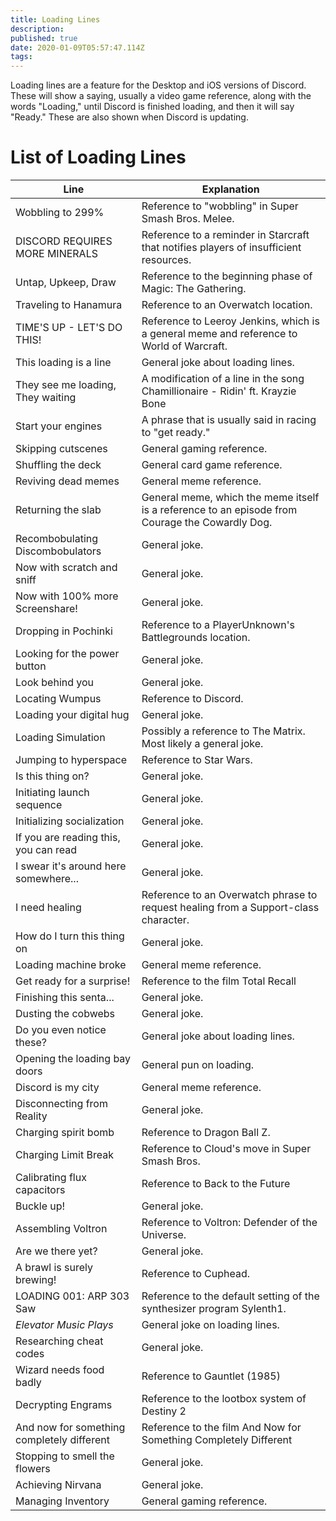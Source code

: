 ```yaml
---
title: Loading Lines
description: 
published: true
date: 2020-01-09T05:57:47.114Z
tags: 
---
```


Loading lines are a feature for the Desktop and iOS versions of Discord. These will show a saying, usually a video game reference, along with the words "Loading," until Discord is finished loading, and then it will say "Ready." These are also shown when Discord is updating.

# List of Loading Lines
| Line |	Explanation |
|---------|---------|
| Wobbling to 299% | Reference to "wobbling" in Super Smash Bros. Melee. |
| DISCORD REQUIRES MORE MINERALS | Reference to a reminder in Starcraft that notifies players of insufficient resources. |
| Untap, Upkeep, Draw | Reference to the beginning phase of Magic: The Gathering. |
| Traveling to Hanamura | Reference to an Overwatch location. |
| TIME'S UP - LET'S DO THIS! | Reference to Leeroy Jenkins, which is a general meme and reference to World of Warcraft. |
| This loading is a line | General joke about loading lines. |
| They see me loading, They waiting | A modification of a line in the song Chamillionaire - Ridin' ft. Krayzie Bone |
| Start your engines | A phrase that is usually said in racing to "get ready." |
| Skipping cutscenes | General gaming reference. |
| Shuffling the deck | General card game reference. |
| Reviving dead memes | General meme reference. |
| Returning the slab | General meme, which the meme itself is a reference to an episode from Courage the Cowardly Dog. |
| Recombobulating Discombobulators | General joke. |
| Now with scratch and sniff | General joke. |
| Now with 100% more Screenshare! | General joke. |
| Dropping in Pochinki | Reference to a PlayerUnknown's Battlegrounds location. |
| Looking for the power button | General joke. |
| Look behind you | General joke. |
| Locating Wumpus | Reference to Discord. |
| Loading your digital hug | General joke. |
| Loading Simulation | Possibly a reference to The Matrix. Most likely a general joke. |
| Jumping to hyperspace | Reference to Star Wars. |
| Is this thing on? | General joke. |
| Initiating launch sequence | General joke. |
| Initializing socialization | General joke. |
| If you are reading this, you can read | General joke. |
| I swear it's around here somewhere... | General joke. |
| I need healing | Reference to an Overwatch phrase to request healing from a Support-class character. |
| How do I turn this thing on | General joke. |
| Loading machine broke | General meme reference. |
| Get ready for a surprise! | Reference to the film Total Recall |
| Finishing this senta... | General joke. |
| Dusting the cobwebs | General joke. |
| Do you even notice these? | General joke about loading lines. |
| Opening the loading bay doors | General pun on loading. |
| Discord is my city | General meme reference. |
| Disconnecting from Reality | General joke. | 
| Charging spirit bomb | Reference to Dragon Ball Z. |
| Charging Limit Break | Reference to Cloud's move in Super Smash Bros. |
| Calibrating flux capacitors | Reference to Back to the Future |
| Buckle up! | General joke. |
| Assembling Voltron | Reference to Voltron: Defender of the Universe. |
| Are we there yet? | General joke. |
| A brawl is surely brewing! | Reference to Cuphead. |
| LOADING 001: ARP 303 Saw | Reference to the default setting of the synthesizer program Sylenth1. |
| *Elevator Music Plays* | General joke on loading lines. |
| Researching cheat codes | General joke. |
| Wizard needs food badly | Reference to Gauntlet (1985) |
| Decrypting Engrams | Reference to the lootbox system of Destiny 2 |
| And now for something completely different | Reference to the film And Now for Something Completely Different |
| Stopping to smell the flowers | General joke. |
| Achieving Nirvana | General joke. |
| Managing Inventory | General gaming reference. |